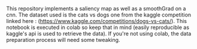 This repository implements a saliency map as well as a smoothGrad on a cnn. The dataset used is the cats vs dogs one from the kaggle competition linked here : (https://www.kaggle.com/competitions/dogs-vs-cats/).
This notebook is executed in colab so keep that in mind (easily reproducible as kaggle's api is used to retrieve the data). If you're not using colab, the data preparation process will need some tweaking.
